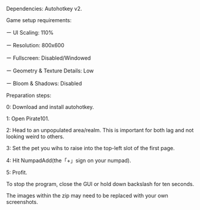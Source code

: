 Dependencies: Autohotkey v2.

Game setup requirements:

ー UI Scaling: 110%

ー Resolution: 800x600

ー Fullscreen: Disabled/Windowed

ー Geometry & Texture Details: Low

ー Bloom & Shadows: Disabled

Preparation steps:

0: Download and install autohotkey.

1: Open Pirate101.

2: Head to an unpopulated area/realm. This is important for both lag and not looking weird to others.

3: Set the pet you wihs to raise into the top-left slot of the first page.

4: Hit NumpadAdd(the「+」sign on your numpad).

5: Profit.

To stop the program, close the GUI or hold down backslash for ten seconds.

The images within the zip may need to be replaced with your own screenshots.
